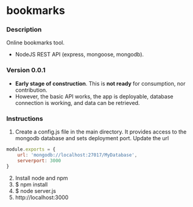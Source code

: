 # bookmarks

### Description
Online bookmarks tool.
* NodeJS REST API (express, mongoose, mongodb). 

### Version 0.0.1 

* __Early stage of construction__. This is __not ready__ for consumption, nor contribution. 
* However, the basic API works, the app is deployable, database connection is working, and data can be retrieved.


### Instructions

1. Create a config.js file in the main directory. It provides access to the mongodb database and sets deployment port. Update the url

```javascript
module.exports = {
    url: 'mongodb://localhost:27017/MyDatabase',
    serverport: 3000 
}
```

2. Install node and npm
3. $ npm install
4. $ node server.js
5. http://localhost:3000
